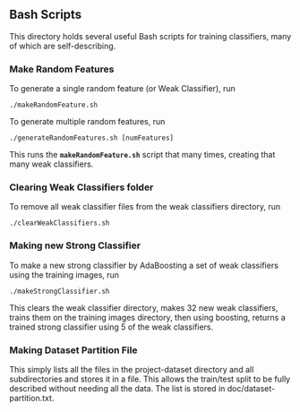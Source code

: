 ## Bash Scripts

This directory holds several useful Bash scripts for training classifiers, many of which are self-describing.

### 

### Make Random Features
To generate a single random feature (or Weak Classifier), run 
```
./makeRandomFeature.sh
```

To generate multiple random features, run 
```
./generateRandomFeatures.sh [numFeatures]
```
This runs the **`makeRandomFeature.sh`** script that many times, creating that many weak classifiers. 

### Clearing Weak Classifiers folder
To remove all weak classifier files from the weak classifiers directory, run
```
./clearWeakClassifiers.sh
```

### Making new Strong Classifier
To make a new strong classifier by AdaBoosting a set of weak classifiers using the training images, run 
```
./makeStrongClassifier.sh
```

This clears the weak classifier directory, makes 32 new weak classifiers, trains them on the training images directory, then using boosting, returns a trained strong classifier using 5 of the weak classifiers.


### Making Dataset Partition File
This simply lists all the files in the project-dataset directory and all subdirectories and stores it in a file. This allows the train/test split to be fully described without needing all the data. The list is stored in doc/dataset-partition.txt.

